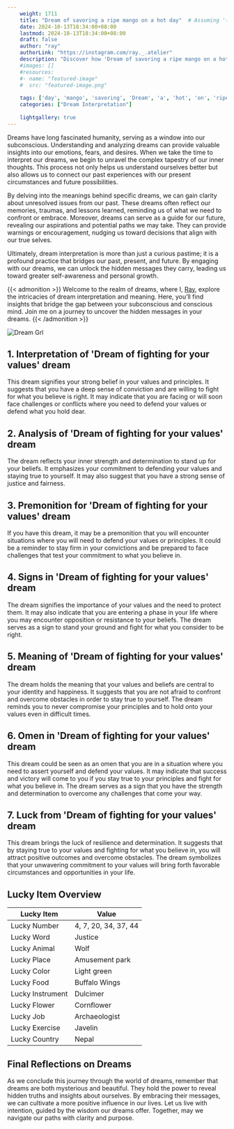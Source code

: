 ```yaml
---
    weight: 1711
    title: "Dream of savoring a ripe mango on a hot day"  # Assuming 'title' column exists
    date: 2024-10-13T18:34:00+08:00
    lastmod: 2024-10-13T18:34:00+08:00
    draft: false
    author: "ray"
    authorLink: "https://instagram.com/ray._.atelier"
    description: "Discover how 'Dream of savoring a ripe mango on a hot day' can interpret your future and uncover its significant meanings in your life."
    #images: []
    #resources:
    #- name: "featured-image"
    #  src: "featured-image.png"
    
    tags: ['day', 'mango', 'savoring', 'Dream', 'a', 'hot', 'on', 'ripe', 'of']
    categories: ["Dream Interpretation"]
    
    lightgallery: true
---
```

    
Dreams have long fascinated humanity, serving as a window into our subconscious. Understanding and analyzing dreams can provide valuable insights into our emotions, fears, and desires. When we take the time to interpret our dreams, we begin to unravel the complex tapestry of our inner thoughts. This process not only helps us understand ourselves better but also allows us to connect our past experiences with our present circumstances and future possibilities.

By delving into the meanings behind specific dreams, we can gain clarity about unresolved issues from our past. These dreams often reflect our memories, traumas, and lessons learned, reminding us of what we need to confront or embrace. Moreover, dreams can serve as a guide for our future, revealing our aspirations and potential paths we may take. They can provide warnings or encouragement, nudging us toward decisions that align with our true selves.

Ultimately, dream interpretation is more than just a curious pastime; it is a profound practice that bridges our past, present, and future. By engaging with our dreams, we can unlock the hidden messages they carry, leading us toward greater self-awareness and personal growth.

{{< admonition >}}
Welcome to the realm of dreams, where I, [Ray](https://instagram.com/ray._.atelier), explore the intricacies of dream interpretation and meaning. Here, you’ll find insights that bridge the gap between your subconscious and conscious mind. Join me on a journey to uncover the hidden messages in your dreams.
{{< /admonition >}}

![Dream Grl](https://cdn.pixabay.com/photo/2017/11/02/03/35/gothic-2910057_1280.jpg "Dream Grl")

## 1. Interpretation of 'Dream of fighting for your values' dream
 This dream signifies your strong belief in your values and principles. It suggests that you have a deep sense of conviction and are willing to fight for what you believe is right. It may indicate that you are facing or will soon face challenges or conflicts where you need to defend your values or defend what you hold dear.

## 2. Analysis of 'Dream of fighting for your values' dream
 The dream reflects your inner strength and determination to stand up for your beliefs. It emphasizes your commitment to defending your values and staying true to yourself. It may also suggest that you have a strong sense of justice and fairness.

## 3. Premonition for 'Dream of fighting for your values' dream
 If you have this dream, it may be a premonition that you will encounter situations where you will need to defend your values or principles. It could be a reminder to stay firm in your convictions and be prepared to face challenges that test your commitment to what you believe in.

## 4. Signs in 'Dream of fighting for your values' dream
 The dream signifies the importance of your values and the need to protect them. It may also indicate that you are entering a phase in your life where you may encounter opposition or resistance to your beliefs. The dream serves as a sign to stand your ground and fight for what you consider to be right.

## 5. Meaning of 'Dream of fighting for your values' dream
 The dream holds the meaning that your values and beliefs are central to your identity and happiness. It suggests that you are not afraid to confront and overcome obstacles in order to stay true to yourself. The dream reminds you to never compromise your principles and to hold onto your values even in difficult times.

## 6. Omen in 'Dream of fighting for your values' dream
 This dream could be seen as an omen that you are in a situation where you need to assert yourself and defend your values. It may indicate that success and victory will come to you if you stay true to your principles and fight for what you believe in. The dream serves as a sign that you have the strength and determination to overcome any challenges that come your way.

## 7. Luck from 'Dream of fighting for your values' dream
 This dream brings the luck of resilience and determination. It suggests that by staying true to your values and fighting for what you believe in, you will attract positive outcomes and overcome obstacles. The dream symbolizes that your unwavering commitment to your values will bring forth favorable circumstances and opportunities in your life.

## Lucky Item Overview
| Lucky Item          | Value              |
|---------------|--------------------|
| Lucky Number        | 4, 7, 20, 34, 37, 44  |
| Lucky Word          | Justice |
| Lucky Animal        | Wolf |
| Lucky Place         | Amusement park     |
| Lucky Color         | Light green     |
| Lucky Food          | Buffalo Wings      |
| Lucky Instrument    | Dulcimer |
| Lucky Flower        | Cornflower    |
| Lucky Job           | Archaeologist       |
| Lucky Exercise      | Javelin  |
| Lucky Country       | Nepal    |


##  Final Reflections on Dreams

As we conclude this journey through the world of dreams, remember that dreams are both mysterious and beautiful. They hold the power to reveal hidden truths and insights about ourselves. By embracing their messages, we can cultivate a more positive influence in our lives. Let us live with intention, guided by the wisdom our dreams offer. Together, may we navigate our paths with clarity and purpose.
